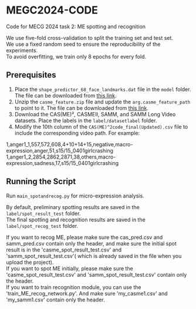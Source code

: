 # MEGC2024-CODE
Code for MECG 2024 task 2: ME spotting and recognition  

We use five-fold cross-validation to split the training set and test set.  
We use a fixed random seed to ensure the reproducibility of the experiments.  
To avoid overfitting, we train only 8 epochs for every fold.  

## Prerequisites

1. Place the `shape_predictor_68_face_landmarks.dat` file in the `model` folder. The file can be downloaded from [this link](https://drive.google.com/file/d/142qa90awRjQbOB_hZSTj6eupSHbcIFY-/view?usp=sharing).
2. Unzip the `casme_feature.zip` file and update the `arg.casme_feature_path` to point to it. The file can be downloaded from [this link](https://drive.google.com/file/d/1GsWF_4wpf1mmpL27QWI8Eu5e6U1osykd/view?usp=sharing).
3. Download the CAS(ME)², CASMEII, SAMM, and SAMM Long Video datasets. Place the labels in the `label/datasetlabel` folder.
4. Modify the 10th column of the `CAS(ME)^2code_final(Updated).csv` file to include the corresponding video path. For example:


1,anger1_1,557,572,608,4+10+14+15,negative,macro-expression,anger,51,s15/15_0401girlcrashing  
1,anger1_2,2854,2862,2871,38,others,macro-expression,sadness,17,s15/15_0401girlcrashing

## Running the Script

Run `main_spotandrecog.py` for micro-expression analysis.

By default, preliminary spotting results are saved in the `label/spot_result_test` folder.  
The final spotting and recognition results are saved in the `label/spot_recog_test` folder.   

If you want to recog ME, please make sure the cas_pred.csv and samm_pred.csv contain only the header, and make sure the initial spot result is in the 'casme_spot_result_test.csv' and 'samm_spot_result_test.csv'( which is already saved in the file when you upload the project).    
If you want to spot ME initially, please make sure the 'casme_spot_result_test.csv' and 'samm_spot_result_test.csv' contain only the header.   
If you want to train recognition module, you can use the 'train_ME_recog_network.py'. And make sure 'my_casme1.csv' and 'my_samm1.csv' contain only the header.


